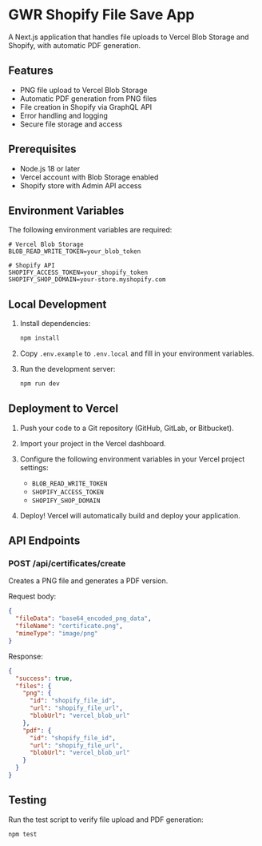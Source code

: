 # GWR Shopify File Save App

A Next.js application that handles file uploads to Vercel Blob Storage and Shopify, with automatic PDF generation.

## Features

- PNG file upload to Vercel Blob Storage
- Automatic PDF generation from PNG files
- File creation in Shopify via GraphQL API
- Error handling and logging
- Secure file storage and access

## Prerequisites

- Node.js 18 or later
- Vercel account with Blob Storage enabled
- Shopify store with Admin API access

## Environment Variables

The following environment variables are required:

```env
# Vercel Blob Storage
BLOB_READ_WRITE_TOKEN=your_blob_token

# Shopify API
SHOPIFY_ACCESS_TOKEN=your_shopify_token
SHOPIFY_SHOP_DOMAIN=your-store.myshopify.com
```

## Local Development

1. Install dependencies:
   ```bash
   npm install
   ```

2. Copy `.env.example` to `.env.local` and fill in your environment variables.

3. Run the development server:
   ```bash
   npm run dev
   ```

## Deployment to Vercel

1. Push your code to a Git repository (GitHub, GitLab, or Bitbucket).

2. Import your project in the Vercel dashboard.

3. Configure the following environment variables in your Vercel project settings:
   - `BLOB_READ_WRITE_TOKEN`
   - `SHOPIFY_ACCESS_TOKEN`
   - `SHOPIFY_SHOP_DOMAIN`

4. Deploy! Vercel will automatically build and deploy your application.

## API Endpoints

### POST /api/certificates/create

Creates a PNG file and generates a PDF version.

Request body:
```json
{
  "fileData": "base64_encoded_png_data",
  "fileName": "certificate.png",
  "mimeType": "image/png"
}
```

Response:
```json
{
  "success": true,
  "files": {
    "png": {
      "id": "shopify_file_id",
      "url": "shopify_file_url",
      "blobUrl": "vercel_blob_url"
    },
    "pdf": {
      "id": "shopify_file_id",
      "url": "shopify_file_url",
      "blobUrl": "vercel_blob_url"
    }
  }
}
```

## Testing

Run the test script to verify file upload and PDF generation:
```bash
npm test
```
